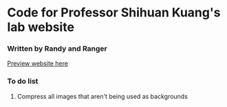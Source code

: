 # Code for Professor Shihuan Kuang's lab website
### Written by Randy and Ranger
[Preview website here](https://randy99kuang.github.io/)

### To do list
1. Compress all images that aren't being used as backgrounds 